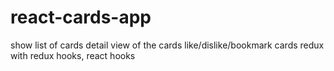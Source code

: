 # react-cards-app
show list of cards
detail view of the cards
like/dislike/bookmark cards 
redux with redux hooks, react hooks
